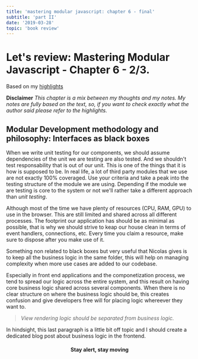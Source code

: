 ```yaml
---
title: 'mastering modular javascript: chapter 6 - final'
subtitle: 'part II'
date: '2019-03-28'
topic: 'book review'
---
```


# Let's review: Mastering Modular Javascript - Chapter 6 - 2/3.

Based on my [highlights](https://github.com/neomaxzero/m-quickreview/blob/master/mastering-modular-js/chapter-06.md)

**Disclaimer**
*This chapter is a mix between my thoughts and my notes.
My notes are fully based on the text, so, if you want to check exactly what the author said please refer to the highlights.*

## Modular Development methodology and philosophy: Interfaces as black boxes

When we write unit testing for our components, we should assume dependencies of the unit we are testing are also tested. And we shouldn't test responsability that is out of our unit. This is one of the things that it is how is supposed to be. In real life, a lot of third party modules that we use are not exactly 100% coveraged. Use your criteria and take a peak into the testing structure of the module we are using. Depending if the module we are testing is core to the system or not we'll rather take a different approach than *unit testing*.

Although most of the time we have plenty of resources (CPU, RAM, GPU) to use in the browser. This are still limited and shared across all different processes. The footprint our application has should be as minimal as possible, that is why we should strive to keap our house clean in terms of event handlers, connections, etc. Every time you claim a resource, make sure to dispose after you make use of it.

Something non related to black boxes but very useful that Nicolas gives is to keep all the business logic in the same folder, this will help on managing complexity when more use cases are added to our codebase.

Especially in front end applications and the componetization process, we tend to spread our logic across the entire system, and this result on having core business logic shared across several components. When there is no clear structure on where the business logic should be, this creates confusion and give developers free will for placing logic whereever they want to.

> *View rendering logic should be separated from business logic.*

In hindsight, this last paragraph is a little bit off topic and I should create a dedicated blog post about business logic in the frontend.

<h4 align="center" styles="text-weight: bold">
  Stay alert, stay moving
</h4>
